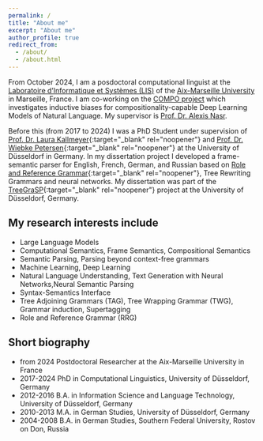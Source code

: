 ```yaml
---
permalink: /
title: "About me"
excerpt: "About me"
author_profile: true
redirect_from: 
  - /about/
  - /about.html
---
```



From October 2024, I am a posdoctoral computational linguist at the [Laboratoire d’Informatique et Systèmes (LIS)](https://talep.lis-lab.fr/) of the [Aix-Marseille University](https://www.univ-amu.fr/) in Marseille, France. I am co-working on the [COMPO project](https://anr.fr/Project-ANR-23-CE23-0031) which investigates inductive biases for compositionality-capable Deep Learning Models of Natural Language. My supervisor is [Prof. Dr. Alexis Nasr](https://pageperso.lis-lab.fr/alexis.nasr/).

Before this (from 2017 to 2024) I was a PhD Student under supervision of [Prof. Dr. Laura Kallmeyer](https://user.phil.hhu.de/kallmeyer/){:target="_blank" rel="noopener"} and [Prof. Dr. Wiebke Petersen](https://user.phil.hhu.de/~petersen/){:target="_blank" rel="noopener"} at the University of Düsseldorf in Germany. In my dissertation project I developed a frame-semantic parser for English, French, German, and Russian based on [Role and Reference Grammar](https://rrg.caset.buffalo.edu/){:target="_blank" rel="noopener"}, Tree Rewriting Grammars and neural networks. My dissertation was part of the [TreeGraSP](https://treegrasp.phil.hhu.de){:target="_blank" rel="noopener"} project at the University of Düsseldorf, Germany.

My research interests include
------
- Large Language Models
- Computational Semantics, Frame Semantics, Compositional Semantics
- Semantic Parsing, Parsing beyond context-free grammars
- Machine Learning, Deep Learning
- Natural Language Understanding, Text Generation with Neural Networks,Neural Semantic Parsing
- Syntax-Semantics Interface
- Tree Adjoining Grammars (TAG), Tree Wrapping Grammar (TWG), Grammar induction, Supertagging
- Role and Reference Grammar (RRG)


Short biography
------
- from 2024 Postdoctoral Researcher at the Aix-Marseille University in France
- 2017-2024 PhD in Computational Linguistics, University of Düsseldorf, Germany
- 2012-2016 B.A. in Information Science and Language Technology, University of Düsseldorf, Germany
- 2010-2013 M.A. in German Studies, University of Düsseldorf, Germany
- 2004-2008 B.A. in German Studies, Southern Federal University, Rostov on Don, Russia


